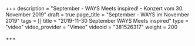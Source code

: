 +++
description = "September - WAYS Meets inspired! - Konzert vom 30. November 2019"
draft = true
page_title = "September - WAYS im November 2019"
tags = []
title = "2019-11-30 September WAYS Meets inspired"
type = "video"
video_provider = "Vimeo"
videoid = "381526317"
weight = 200

+++
